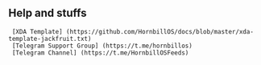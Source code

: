 Help and stuffs
-----
     [XDA Template] (https://github.com/HornbillOS/docs/blob/master/xda-template-jackfruit.txt)
     [Telegram Support Group] (https://t.me/hornbillos)
     [Telegram Channel] (https://t.me/HornbillOSFeeds)
